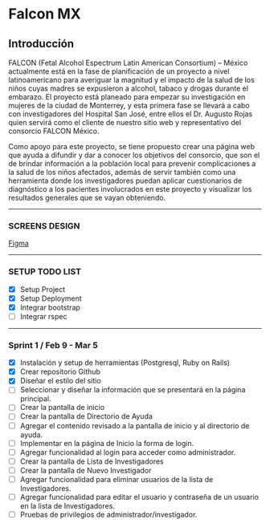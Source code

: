 # Falcon MX

## Introducción 
FALCON (Fetal Alcohol Espectrum Latin American Consortium) – México actualmente está en la fase de planificación de un proyecto a nivel latinoamericano para averiguar la magnitud y el impacto de la salud de los niños cuyas madres se expusieron a alcohol, tabaco y drogas durante el embarazo. El proyecto está planeado para empezar su investigación en mujeres de la ciudad de Monterrey, y esta primera fase se llevará a cabo con investigadores del Hospital San José, entre ellos el Dr. Augusto Rojas quien servirá como el cliente de nuestro sitio web y representativo del consorcio FALCON  México. 

Como apoyo para este proyecto, se tiene propuesto crear una página web que ayuda a difundir y dar a conocer los objetivos del consorcio, que son el de brindar información a la población local para prevenir complicaciones a la salud de los niños afectados, además de servir también como una herramienta donde los investigadores puedan aplicar cuestionarios de diagnóstico a los pacientes involucrados en este proyecto y visualizar los resultados generales que se vayan obteniendo.

---
### SCREENS DESIGN
[Figma](https://www.figma.com/file/M7cF5AJQcHuR9B5lUF7LsDlI/falcon-mx?node-id=0%3A1)

---
### SETUP TODO LIST
- [X] Setup Project
- [X] Setup Deployment
- [X] Integrar bootstrap
- [ ] Integrar rspec

---

### Sprint 1 / Feb 9 - Mar 5
- [X] Instalación y setup de herramientas (Postgresql, Ruby on Rails)
- [X] Crear repositorio Github
- [X] Diseñar el estilo del sitio
- [ ] Seleccionar y diseñar la información que se presentará en la página principal.
- [ ] Crear la pantalla de inicio
- [ ] Crear la pantalla de Directorio de Ayuda
- [ ] Agregar el contenido revisado a la pantalla de inicio y al directorio de ayuda.
- [ ] Implementar en la página de Inicio la forma de login.
- [ ] Agregar funcionalidad al login para acceder como administrador.
- [ ] Crear la pantalla de Lista de Investigadores
- [ ] Crear la pantalla de Nuevo Investigador
- [ ] Agregar funcionalidad para  eliminar usuarios de la lista de Investigadores. 
- [ ] Agregar funcionalidad para editar el usuario y contraseña de un usuario en la lista de Investigadores.
- [ ] Pruebas de privilegios de administrador/investigador.
